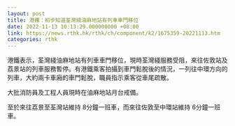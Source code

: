 ```yaml
---
layout: post
title: 港鐵：初步知道荃灣綫油麻地站有列車車門移位
date: 2022-11-13 10:13:29.000000000 +08:00
link: https://news.rthk.hk/rthk/ch/component/k2/1675359-20221113.htm
categories: rthk
---
```


港鐵表示，荃灣綫油麻地站有列車車門移位，現時荃灣綫服務受阻，來往佐敦站及荔景站的列車服務暫停。有港鐵乘客拍攝到車門鬆脫後的情況，一列往中環方向的列車，大約兩卡車廂的車門鬆脫，職員指示乘客從車尾疏散。

大批消防員及工程人員現時在油麻地站月台戒備。

至於來往荔景至荃灣站維持 8分鐘一班車，而來往佐敦至中環站維持 6分鐘一班車。

